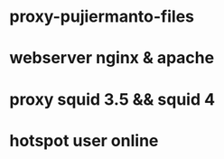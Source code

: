 # proxy-pujiermanto-files
# webserver nginx & apache
# proxy squid 3.5 && squid 4
# hotspot user online
